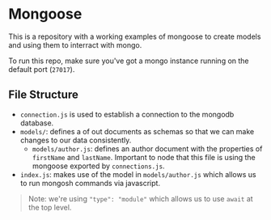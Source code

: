 # Mongoose

This is a repository with a working examples of mongoose to create models and using them to interract with mongo.

To run this repo, make sure you've got a mongo instance running on the default port (`27017`).

## File Structure

- `connection.js` is used to establish a connection to the mongodb database.
- `models/`: defines a of out documents as schemas so that we can make changes to our data consistently.
  - `models/author.js`: defines an author document with the properties of `firstName` and `lastName`. Important to node that this file is using the mongoose exported by `connections.js`.
- `index.js`: makes use of the model in `models/author.js` which allows us to run mongosh commands via javascript.

> Note: we're using `"type": "module"` which allows us to use `await` at the top level.

